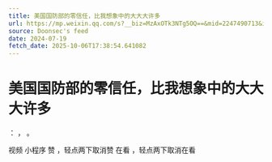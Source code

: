 ```yaml
---
title: 美国国防部的零信任，比我想象中的大大大许多
url: https://mp.weixin.qq.com/s?__biz=MzAxOTk3NTg5OQ==&mid=2247490713&idx=1&sn=e1c74a1b5471d00dac57d3e0f4fd14d5
source: Doonsec's feed
date: 2024-07-19
fetch_date: 2025-10-06T17:38:54.641082
---
```


# 美国国防部的零信任，比我想象中的大大大许多

：
，
。

视频
小程序
赞
，轻点两下取消赞
在看
，轻点两下取消在看